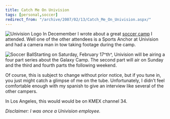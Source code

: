 ```yaml
---
title: Catch Me On Univision
tags: [personal,soccer]
redirect_from: "/archive/2007/02/13/Catch_Me_On_Univision.aspx/"
---
```


![Univision
Logo](https://haacked.com/assets/images/haacked_com/WindowsLiveWriter/CatchMeOnUnivision_137AF/univision_logo%5B12%5D.gif)
In Decemember I wrote about a great [soccer
camp](https://haacked.com/archive/2006/12/22/Soccer_Camp.aspx "Soccer Camp")
I attended. Well one of the other attendees is a Sports Anchor at
Univision and had a camera man in tow taking footage during the camp.

![Soccer Ball](https://haacked.com/assets/images/SoccerBallBW.jpg)Starting on
Saturday, February 17^th^, Univision will be airing a four part series
about the Galaxy Camp. The second part will air on Sunday and the third
and fourth parts the following weekend.

Of course, this is subject to change without prior notice, but if you
tune in, you just might catch a glimpse of me on the tube.
Unfortunately, I didn’t feel comfortable enough with my spanish to give
an interview like several of the other campers.

In Los Angeles, this would would be on KMEX channel 34.

*Disclaimer: I was once a Univision employee.*


